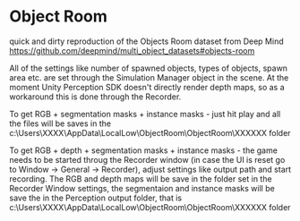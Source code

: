 # Object Room
quick and dirty reproduction of the Objects Room dataset from Deep Mind https://github.com/deepmind/multi_object_datasets#objects-room

All of the settings like number of spawned objects, types of objects, spawn area etc. are set through the Simulation Manager object in the scene. 
At the moment Unity Perception SDK doesn't directly render depth maps, so as a workaround this is done through the Recorder. 

To get RGB + segmentation masks + instance masks - just hit play and all the files will be saves in the c:\Users\XXXX\AppData\LocalLow\ObjectRoom\ObjectRoom\XXXXXX folder

To get RGB + depth + segmentation masks + instance masks - the game needs to be started throug the Recorder window (in case the UI is reset go to Window -> General -> Recorder), adjust settings like output path and start recording. The RGB and depth maps will be save in the folder set in the Recorder Window settings, the segmentaion and instance masks will be save the in the Perception output folder, that is c:\Users\XXXX\AppData\LocalLow\ObjectRoom\ObjectRoom\XXXXXX folder

